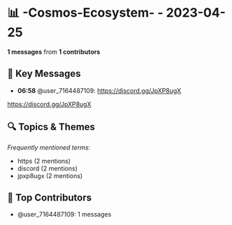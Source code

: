 # 📊 -Cosmos-Ecosystem- - 2023-04-25
**1 messages** from **1 contributors**

## 💬 Key Messages
- **06:58** @user_7164487109: https://discord.gg/JpXP8ugX

https://discord.gg/JpXP8ugX

## 🔍 Topics & Themes
*Frequently mentioned terms:*
- https (2 mentions)
- discord (2 mentions)
- jpxp8ugx (2 mentions)

## 👥 Top Contributors
- @user_7164487109: 1 messages
